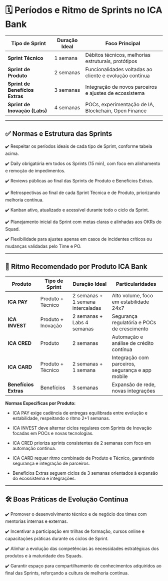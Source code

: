 # 🗓️ **Períodos e Ritmo de Sprints no ICA Bank**

| Tipo de Sprint                  | Duração Ideal | Foco Principal                                          |
| ------------------------------- | ------------- | ------------------------------------------------------- |
| **Sprint Técnico**              | 1 semana      | Débitos técnicos, melhorias estruturais, protótipos     |
| **Sprint de Produto**           | 2 semanas     | Funcionalidades voltadas ao cliente e evolução contínua |
| **Sprint de Benefícios Extras** | 3 semanas     | Integração de novos parceiros e ajustes de ecossistema  |
| **Sprint de Inovação (Labs)**   | 4 semanas     | POCs, experimentação de IA, Blockchain, Open Finance    |

---

## ✅ **Normas e Estrutura das Sprints**

✔️ Respeitar os períodos ideais de cada tipo de Sprint, conforme tabela acima.

✔️ Daily obrigatória em todos os Sprints (15 min), com foco em alinhamento e remoção de impedimentos.

✔️ Reviews públicas ao final das Sprints de Produto e Benefícios Extras.

✔️ Retrospectivas ao final de cada Sprint Técnica e de Produto, priorizando melhoria contínua.

✔️ Kanban ativo, atualizado e acessível durante todo o ciclo da Sprint.

✔️ Planejamento inicial da Sprint com metas claras e alinhadas aos OKRs do Squad.

✔️ Flexibilidade para ajustes apenas em casos de incidentes críticos ou mudanças validadas pelo Time e PO.

---

## 🔹 **Ritmo Recomendado por Produto ICA Bank**

| Produto               | Tipo de Sprint     | Duração Ideal                     | Particularidades                                 |
| --------------------- | ------------------ | --------------------------------- | ------------------------------------------------ |
| **ICA PAY**           | Produto + Técnico  | 2 semanas + 1 semana intercaladas | Alto volume, foco em estabilidade 24x7           |
| **ICA INVEST**        | Produto + Inovação | 2 semanas + Labs 4 semanas        | Segurança regulatória e POCs de crescimento      |
| **ICA CRED**          | Produto            | 2 semanas                         | Automação e análise de crédito contínua          |
| **ICA CARD**          | Produto + Técnico  | 2 semanas + 1 semana              | Integração com parceiros, segurança e app mobile |
| **Benefícios Extras** | Benefícios         | 3 semanas                         | Expansão de rede, novas integrações              |

**Normas Específicas por Produto:**

* ICA PAY exige cadência de entregas equilibrada entre evolução e estabilidade, respeitando o ritmo 2+1 semanas.

* ICA INVEST deve alternar ciclos regulares com Sprints de Inovação focadas em POCs e novas tecnologias.

* ICA CRED prioriza sprints consistentes de 2 semanas com foco em automação contínua.

* ICA CARD requer ritmo combinado de Produto e Técnico, garantindo segurança e integração de parceiros.

* Benefícios Extras seguem ciclos de 3 semanas orientados à expansão do ecossistema e integrações.

---

## 🛠️ **Boas Práticas de Evolução Contínua**

✔️ Promover o desenvolvimento técnico e de negócio dos times com mentorias internas e externas.

✔️ Incentivar a participação em trilhas de formação, cursos online e capacitações práticas durante os ciclos de Sprint.

✔️ Alinhar a evolução das competências às necessidades estratégicas dos produtos e à maturidade dos Squads.

✔️ Garantir espaço para compartilhamento de conhecimentos adquiridos ao final das Sprints, reforçando a cultura de melhoria contínua.
